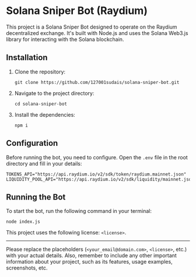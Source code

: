 # Solana Sniper Bot (Raydium)

This project is a Solana Sniper Bot designed to operate on the Raydium decentralized exchange. It's built with Node.js and uses the Solana Web3.js library for interacting with the Solana blockchain.

## Installation

1. Clone the repository:
   ```
   git clone https://github.com/127001sudais/solana-sniper-bot.git
   ```
2. Navigate to the project directory:
   ```
   cd solana-sniper-bot
   ```
3. Install the dependencies:
   ```
   npm i
   ```

## Configuration

Before running the bot, you need to configure. Open the `.env` file in the root directory and fill in your details:

```
TOKENS_API="https://api.raydium.io/v2/sdk/token/raydium.mainnet.json"
LIQUIDITY_POOL_API="https://api.raydium.io/v2/sdk/liquidity/mainnet.json"
```

## Running the Bot

To start the bot, run the following command in your terminal:

```
node index.js
```


This project uses the following license: `<license>`.

---

Please replace the placeholders (`<your_email@domain.com>`, `<license>`, etc.) with your actual details. Also, remember to include any other important information about your project, such as its features, usage examples, screenshots, etc.